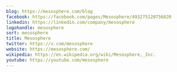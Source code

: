 ```yaml
---
blog: https://mesosphere.com/blog
facebook: https://facebook.com/pages/Mesosphere/493275120756820
linkedin: https://linkedin.com/company/mesosphere
logohandle: mesosphere
sort: mesosphere
title: Mesosphere
twitter: https://x.com/mesosphere
website: https://mesosphere.com/
wikipedia: https://en.wikipedia.org/wiki/Mesosphere,_Inc.
youtube: https://youtube.com/mesosphere
---
```

